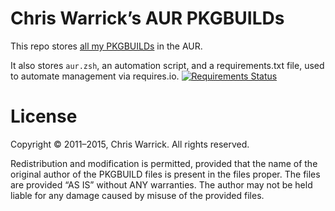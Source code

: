Chris Warrick’s AUR PKGBUILDs
=============================

This repo stores [all my PKGBUILDs](https://aur.archlinux.org/packages/?SeB=m&K=Kwpolska) in the AUR.

It also stores ``aur.zsh``, an automation script, and a requirements.txt file, used to automate management via requires.io. [![Requirements Status](https://requires.io/github/Kwpolska/aur-pkgbuilds/requirements.svg?branch=master)](https://requires.io/github/Kwpolska/aur-pkgbuilds/requirements/?branch=master)


License
=======

Copyright © 2011–2015, Chris Warrick.
All rights reserved.

Redistribution and modification is permitted, provided that the name
of the original author of the PKGBUILD files is present in the files
proper.  The files are provided “AS IS” without ANY warranties.  The
author may not be held liable for any damage caused by misuse of the
provided files.
